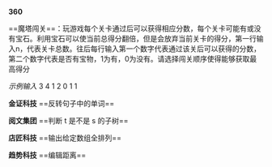 **360**

==魔塔闯关==：玩游戏每个关卡通过后可以获得相应分数，每个关卡可能有或没有宝石。利用宝石可以使当前总得分翻倍，但是会放弃当前关卡的得分，第一行输入n，代表关卡总数。往后每行输入第一个数字代表通过该关后可以获得的分数，第二个数字代表是否有宝物，1为有，0为没有。请选择闯关顺序使得能够获取最高得分

*示例输入*
3
4 1
2 0
1 1

**金证科技**	==反转句子中的单词==

**阅文集团**	==判断 t 是不是 s 的子树==

**店匠科技**	==输出给定数组全排列==

**趋势科技** ==编辑距离==

